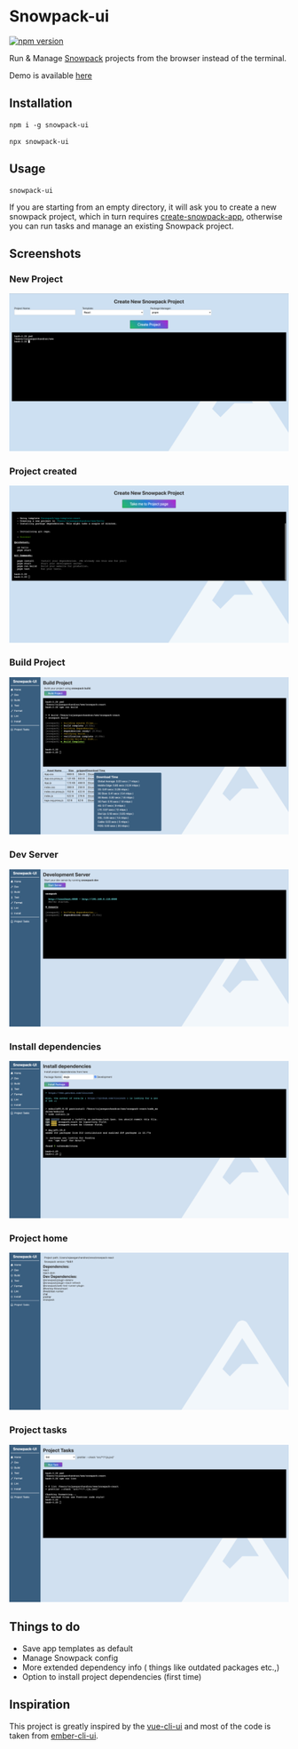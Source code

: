 # Snowpack-ui
[![npm version](http://img.shields.io/npm/v/snowpack-ui.svg?style=flat)](https://npmjs.org/package/snowpack-ui "View this project on npm")


Run & Manage [Snowpack](https://snowpack.dev) projects from the browser instead of the terminal. 

Demo is available [here](https://youtu.be/PtAnQ-6zBUU)

## Installation

```
npm i -g snowpack-ui
```

```
npx snowpack-ui
```


## Usage

```
snowpack-ui
```

If you are starting from an empty directory, it will ask you to create a new snowpack project, which in turn requires [create-snowpack-app](https://github.com/snowpackjs/snowpack/tree/master/create-snowpack-app), 
otherwise you can run tasks and manage an existing Snowpack project.

## Screenshots

### New Project
![new project](screenshots/new-project.png)

### Project created
![project created](screenshots/project-created.png)

### Build Project
![build project](screenshots/build-project.png)

### Dev Server
![dev server](screenshots/dev-server.png)

### Install dependencies
![install deps](screenshots/install-deps.png)

### Project home
![project home](screenshots/project-home.png)

### Project tasks
![project tasks](screenshots/project-tasks.png)

## Things to do
- Save app templates as default
- Manage Snowpack config
- More extended dependency info ( things like outdated packages etc.,)
- Option to install project dependencies (first time)


## Inspiration
This project is greatly inspired by the [vue-cli-ui](https://cli.vuejs.org/) and most of the code is taken from [ember-cli-ui](https://github.com/rajasegar/ember-cli-ui).
